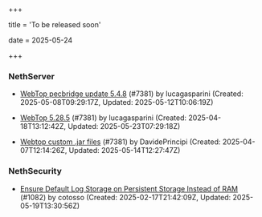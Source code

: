 +++

title = 'To be released soon'

date = 2025-05-24

+++

### NethServer

- [WebTop pecbridge update 5.4.8](https://github.com/NethServer/dev/issues/7447) (#7381) by lucagasparini (Created: 2025-05-08T09:29:17Z, Updated: 2025-05-12T10:06:19Z)

- [WebTop 5.28.5](https://github.com/NethServer/dev/issues/7415) (#7381) by lucagasparini (Created: 2025-04-18T13:12:42Z, Updated: 2025-05-23T07:29:18Z)

- [Webtop custom .jar files](https://github.com/NethServer/dev/issues/7381) (#7381) by DavidePrincipi (Created: 2025-04-07T12:14:26Z, Updated: 2025-05-14T12:27:47Z)

### NethSecurity

- [Ensure Default Log Storage on Persistent Storage Instead of RAM](https://github.com/NethServer/nethsecurity/issues/1082) (#1082) by cotosso (Created: 2025-02-17T21:42:09Z, Updated: 2025-05-19T13:30:56Z)

